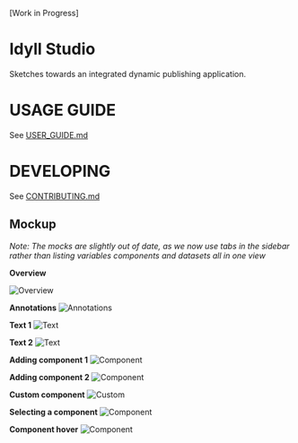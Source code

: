 [Work in Progress]

# Idyll Studio

Sketches towards an integrated dynamic publishing application.

# USAGE GUIDE
See [USER_GUIDE.md](./USER_GUIDE.md)

# DEVELOPING

See [CONTRIBUTING.md](./CONTRIBUTING.md)

## Mockup

_Note: The mocks are slightly out of date, as we now use tabs in the sidebar rather than listing variables components and datasets all in one view_

**Overview**

![Overview](./mocks/Overview.png)

**Annotations**
![Annotations](./mocks/Annotations.png)

**Text 1**
![Text](./mocks/text-edit-selection.png)

**Text 2**
![Text](./mocks/text-edit-inline.png)

**Adding component 1**
![Component](./mocks/component-add-inline.png)

**Adding component 2**
![Component](./mocks/component-add.png)

**Custom component**
![Custom](./mocks/custom-component-select.png)

**Selecting a component**
![Component](./mocks/component-select.png)

**Component hover**
![Component](./mocks/component-hover.png)
